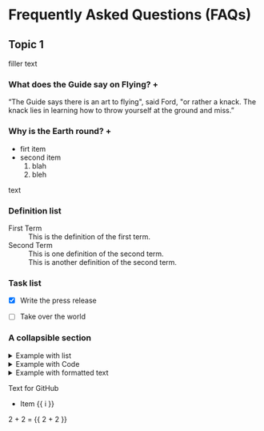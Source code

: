 <h1> Frequently Asked Questions (FAQs) </h1>

<h2> Topic 1 </h2>
filler text

<h3> What does the Guide say on Flying? + </h3>   

“The Guide says there is an art to flying", said Ford, "or rather a knack. The knack lies in learning how to throw yourself at the ground and miss.”

### Why is the Earth round? + 

- firt item
- second item
	1. blah
	2. bleh

text

### Definition list

<dl>
 <dt>First Term</dt>
 <dd>This is the definition of the first term.</dd>
 <dt>Second Term</dt>
 <dd>This is one definition of the second term. </dd>
 <dd>This is another definition of the second term.</dd>
</dl>


### Task list
- [x] Write the press release
- [ ] Take over the world


### A collapsible section 

<details><summary> Example with list</summary><p>

  
  1. A numbered
  2. list
      * With some
      * Sub bullets
</p></details>


<details><summary>  Example with Code </summary><p>

  Here is some text
  
  ```javascript
    function logSometing(something) {
      console.log(`Logging: ${something}`);
    }
  ```
</p></details>


<details><summary> Example with formatted text </summary><p>

## _formatted_ **heading** with [a](link)

Collapsible until here.
</p></details>



<output data-lang="output">
  <p v-if="false">Text for GitHub</p>

  <ul>
    <li v-for="i in 3">Item {{ i }}</li>
  </ul>

  <p>2 + 2 = {{ 2 + 2 }}</p>
</output>
<!-- 
<script>
  Vue.createApp({
    // Options...
  }).mount('#example');
</script> -->

<!-- <script src="accordion.html"></script> -->


<!-- <span v-html="accordion"></span></p> -->